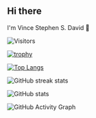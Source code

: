 ## Hi there 
I'm Vince Stephen S. David
👋

![Visitors](https://komarev.com/ghpvc/?username=Amon-mamon&color=green&style=flat-square&label=Profile%20Views)

[![trophy](https://github-profile-trophy.vercel.app/?username=Amon-mamon)](https://github.com/ryo-ma/github-profile-trophy)

[![Top Langs](https://github-readme-stats.vercel.app/api/top-langs/?username=Amon-mamon)](https://github.com/anuraghazra/github-readme-stats)

![GitHub streak stats](https://streak-stats.demolab.com/?user=Amon-mamon) 

![GitHub stats](https://github-readme-stats.vercel.app/api?username=Amon-mamon&show_icons=true&count_private=true)

![GitHub Activity Graph](https://github-readme-activity-graph.vercel.app/graph?username=Amon-mamon&theme=github-compact)

